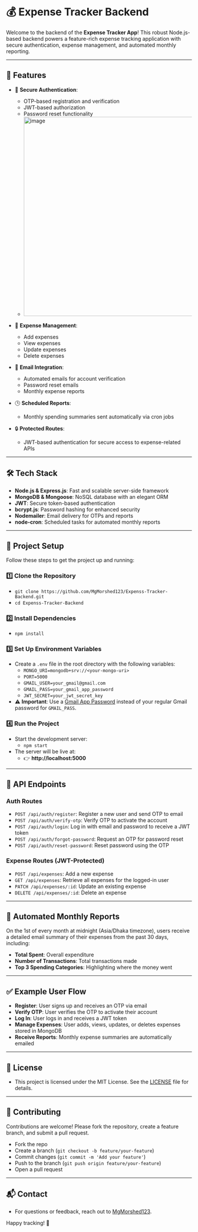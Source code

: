# 💰 Expense Tracker Backend

Welcome to the backend of the **Expense Tracker App**! This robust Node.js-based backend powers a feature-rich expense tracking application with secure authentication, expense management, and automated monthly reporting.

---

## 🚀 Features

- 🔐 **Secure Authentication**:
  - OTP-based registration and verification
  - JWT-based authorization
  - Password reset functionality
  - 
    <img width="872" height="539" alt="image" src="https://github.com/user-attachments/assets/5aa7d69b-f943-473e-a016-c9849586e0bb" />

- 💸 **Expense Management**:
  - Add expenses
  - View expenses
  - Update expenses
  - Delete expenses
- 📧 **Email Integration**:
  - Automated emails for account verification
  - Password reset emails
  - Monthly expense reports
- 🕒 **Scheduled Reports**:
  - Monthly spending summaries sent automatically via cron jobs
- 🔒 **Protected Routes**:
  - JWT-based authentication for secure access to expense-related APIs

---

## 🛠️ Tech Stack

- **Node.js & Express.js**: Fast and scalable server-side framework
- **MongoDB & Mongoose**: NoSQL database with an elegant ORM
- **JWT**: Secure token-based authentication
- **bcrypt.js**: Password hashing for enhanced security
- **Nodemailer**: Email delivery for OTPs and reports
- **node-cron**: Scheduled tasks for automated monthly reports

---

## 📂 Project Setup

Follow these steps to get the project up and running:

### 1️⃣ Clone the Repository
- `git clone https://github.com/MgMorshed123/Expenss-Tracker-Backend.git`
- `cd Expenss-Tracker-Backend`

### 2️⃣ Install Dependencies
- `npm install`

### 3️⃣ Set Up Environment Variables
- Create a `.env` file in the root directory with the following variables:
  - `MONGO_URI=mongodb+srv://<your-mongo-uri>`
  - `PORT=5000`
  - `GMAIL_USER=your_gmail@gmail.com`
  - `GMAIL_PASS=your_gmail_app_password`
  - `JWT_SECRET=your_jwt_secret_key`
- ⚠️ **Important**: Use a [Gmail App Password](https://support.google.com/accounts/answer/185833) instead of your regular Gmail password for `GMAIL_PASS`.

### 4️⃣ Run the Project
- Start the development server:
  - `npm start`
- The server will be live at:
  - 👉 **http://localhost:5000**

---

## 🔑 API Endpoints

### Auth Routes
- `POST /api/auth/register`: Register a new user and send OTP to email
- `POST /api/auth/verify-otp`: Verify OTP to activate the account
- `POST /api/auth/login`: Log in with email and password to receive a JWT token
- `POST /api/auth/forgot-password`: Request an OTP for password reset
- `POST /api/auth/reset-password`: Reset password using the OTP

### Expense Routes (JWT-Protected)
- `POST /api/expenses`: Add a new expense
- `GET /api/expenses`: Retrieve all expenses for the logged-in user
- `PATCH /api/expenses/:id`: Update an existing expense
- `DELETE /api/expenses/:id`: Delete an expense

---

## 📧 Automated Monthly Reports

On the 1st of every month at midnight (Asia/Dhaka timezone), users receive a detailed email summary of their expenses from the past 30 days, including:
- **Total Spent**: Overall expenditure
- **Number of Transactions**: Total transactions made
- **Top 3 Spending Categories**: Highlighting where the money went

---

## ✅ Example User Flow

- **Register**: User signs up and receives an OTP via email
- **Verify OTP**: User verifies the OTP to activate their account
- **Log In**: User logs in and receives a JWT token
- **Manage Expenses**: User adds, views, updates, or deletes expenses stored in MongoDB
- **Receive Reports**: Monthly expense summaries are automatically emailed

---

## 📜 License

- This project is licensed under the MIT License. See the [LICENSE](LICENSE) file for details.

---

## 🤝 Contributing

Contributions are welcome! Please fork the repository, create a feature branch, and submit a pull request.
- Fork the repo
- Create a branch (`git checkout -b feature/your-feature`)
- Commit changes (`git commit -m 'Add your feature'`)
- Push to the branch (`git push origin feature/your-feature`)
- Open a pull request

---

## 📬 Contact

- For questions or feedback, reach out to [MgMorshed123](https://github.com/MgMorshed123).

Happy tracking! 💸
